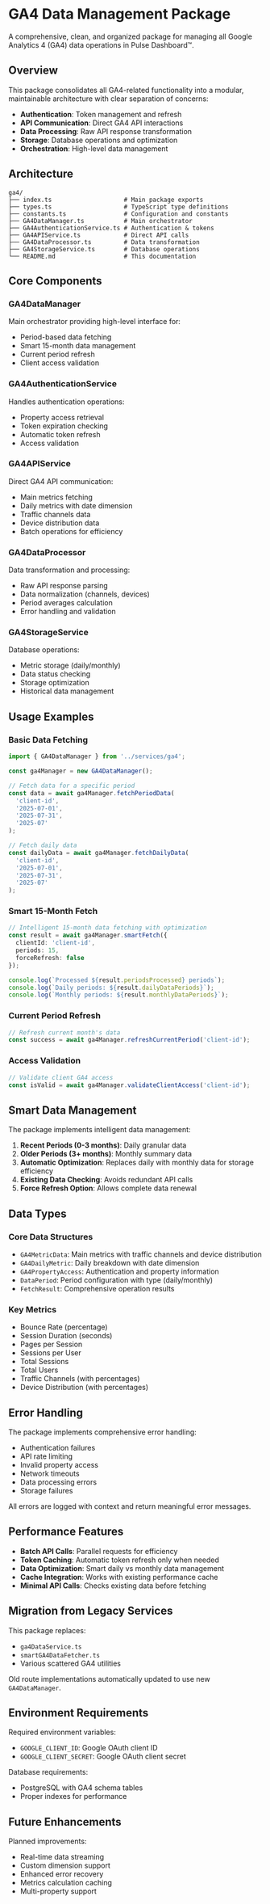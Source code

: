 # GA4 Data Management Package

A comprehensive, clean, and organized package for managing all Google Analytics 4 (GA4) data operations in Pulse Dashboard™.

## Overview

This package consolidates all GA4-related functionality into a modular, maintainable architecture with clear separation of concerns:

- **Authentication**: Token management and refresh
- **API Communication**: Direct GA4 API interactions
- **Data Processing**: Raw API response transformation
- **Storage**: Database operations and optimization
- **Orchestration**: High-level data management

## Architecture

```
ga4/
├── index.ts                    # Main package exports
├── types.ts                    # TypeScript type definitions
├── constants.ts                # Configuration and constants
├── GA4DataManager.ts           # Main orchestrator
├── GA4AuthenticationService.ts # Authentication & tokens
├── GA4APIService.ts            # Direct API calls
├── GA4DataProcessor.ts         # Data transformation
├── GA4StorageService.ts        # Database operations
└── README.md                   # This documentation
```

## Core Components

### GA4DataManager
Main orchestrator providing high-level interface for:
- Period-based data fetching
- Smart 15-month data management
- Current period refresh
- Client access validation

### GA4AuthenticationService
Handles authentication operations:
- Property access retrieval
- Token expiration checking
- Automatic token refresh
- Access validation

### GA4APIService
Direct GA4 API communication:
- Main metrics fetching
- Daily metrics with date dimension
- Traffic channels data
- Device distribution data
- Batch operations for efficiency

### GA4DataProcessor
Data transformation and processing:
- Raw API response parsing
- Data normalization (channels, devices)
- Period averages calculation
- Error handling and validation

### GA4StorageService
Database operations:
- Metric storage (daily/monthly)
- Data status checking
- Storage optimization
- Historical data management

## Usage Examples

### Basic Data Fetching
```typescript
import { GA4DataManager } from '../services/ga4';

const ga4Manager = new GA4DataManager();

// Fetch data for a specific period
const data = await ga4Manager.fetchPeriodData(
  'client-id', 
  '2025-07-01', 
  '2025-07-31', 
  '2025-07'
);

// Fetch daily data
const dailyData = await ga4Manager.fetchDailyData(
  'client-id', 
  '2025-07-01', 
  '2025-07-31', 
  '2025-07'
);
```

### Smart 15-Month Fetch
```typescript
// Intelligent 15-month data fetching with optimization
const result = await ga4Manager.smartFetch({
  clientId: 'client-id',
  periods: 15,
  forceRefresh: false
});

console.log(`Processed ${result.periodsProcessed} periods`);
console.log(`Daily periods: ${result.dailyDataPeriods}`);
console.log(`Monthly periods: ${result.monthlyDataPeriods}`);
```

### Current Period Refresh
```typescript
// Refresh current month's data
const success = await ga4Manager.refreshCurrentPeriod('client-id');
```

### Access Validation
```typescript
// Validate client GA4 access
const isValid = await ga4Manager.validateClientAccess('client-id');
```

## Smart Data Management

The package implements intelligent data management:

1. **Recent Periods (0-3 months)**: Daily granular data
2. **Older Periods (3+ months)**: Monthly summary data
3. **Automatic Optimization**: Replaces daily with monthly data for storage efficiency
4. **Existing Data Checking**: Avoids redundant API calls
5. **Force Refresh Option**: Allows complete data renewal

## Data Types

### Core Data Structures
- `GA4MetricData`: Main metrics with traffic channels and device distribution
- `GA4DailyMetric`: Daily breakdown with date dimension
- `GA4PropertyAccess`: Authentication and property information
- `DataPeriod`: Period configuration with type (daily/monthly)
- `FetchResult`: Comprehensive operation results

### Key Metrics
- Bounce Rate (percentage)
- Session Duration (seconds)
- Pages per Session
- Sessions per User
- Total Sessions
- Total Users
- Traffic Channels (with percentages)
- Device Distribution (with percentages)

## Error Handling

The package implements comprehensive error handling:
- Authentication failures
- API rate limiting
- Invalid property access
- Network timeouts
- Data processing errors
- Storage failures

All errors are logged with context and return meaningful error messages.

## Performance Features

- **Batch API Calls**: Parallel requests for efficiency
- **Token Caching**: Automatic token refresh only when needed
- **Data Optimization**: Smart daily vs monthly data management
- **Cache Integration**: Works with existing performance cache
- **Minimal API Calls**: Checks existing data before fetching

## Migration from Legacy Services

This package replaces:
- `ga4DataService.ts`
- `smartGA4DataFetcher.ts`
- Various scattered GA4 utilities

Old route implementations automatically updated to use new `GA4DataManager`.

## Environment Requirements

Required environment variables:
- `GOOGLE_CLIENT_ID`: Google OAuth client ID
- `GOOGLE_CLIENT_SECRET`: Google OAuth client secret

Database requirements:
- PostgreSQL with GA4 schema tables
- Proper indexes for performance

## Future Enhancements

Planned improvements:
- Real-time data streaming
- Custom dimension support
- Enhanced error recovery
- Metrics calculation caching
- Multi-property support